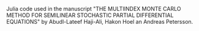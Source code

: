 Julia code used in the manuscript "THE MULTIINDEX MONTE CARLO METHOD FOR SEMILINEAR
STOCHASTIC PARTIAL DIFFERENTIAL EQUATIONS" by Abudl-Lateef Haji-Ali, Hakon Hoel an Andreas Petersson.
